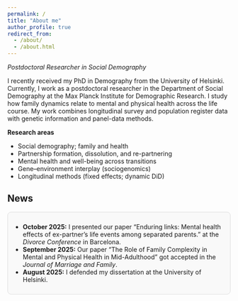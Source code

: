 ```yaml
---
permalink: /
title: "About me"
author_profile: true
redirect_from:
  - /about/
  - /about.html
---
```


_Postdoctoral Researcher in Social Demography_

I recently received my PhD in Demography from the University of Helsinki. Currently, I work as a postdoctoral researcher in the Department of Social Demography at the Max Planck Institute for Demographic Research. I study how family dynamics relate to mental and physical health across the life course. My work combines longitudinal survey and population register data with genetic information and panel-data methods.

**Research areas**
- Social demography; family and health
- Partnership formation, dissolution, and re-partnering
- Mental health and well-being across transitions
- Gene–environment interplay (sociogenomics)
- Longitudinal methods (fixed effects; dynamic DiD)


## News

<div style="max-height: 250px; overflow-y: scroll; border: 1px solid #ddd; padding: 10px; border-radius: 8px; background-color: #f9f9f9;">
<ul>
  <li><strong>October 2025:</strong> I presented our paper “Enduring links: Mental health effects of ex-partner’s life events among separated parents.” at the <em>Divorce Conference</em> in Barcelona.</li>
  <li><strong>September 2025:</strong> Our paper “The Role of Family Complexity in Mental and Physical Health in Mid-Adulthood” got accepted in the <em>Journal of Marriage and Family</em>.</li>
  <li><strong>August 2025:</strong> I defended my dissertation at the University of Helsinki.</li>
</ul>
</div>
